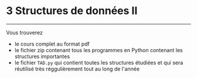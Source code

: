 # 3 Structures de données II
---

Vous trouverez
* le cours complet au format pdf
* le fichier zip contenant tous les programmes en Python contenant les structures importantes
* le fichier `TAD.py` qui contient toutes les structures étudiées et qui sera réutilisé très réggulièrement tout au long de l'année
